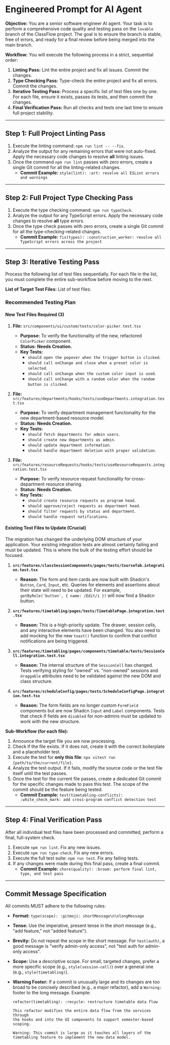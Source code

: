# **Engineered Prompt for AI Agent**

**Objective:** You are a senior software engineer AI agent. Your task is to perform a comprehensive code quality and testing pass on the `lovable` branch of the ClassFlow project. The goal is to ensure the branch is stable, free of errors, and ready for a final review before being merged into the main branch.

**Workflow:** You will execute the following process in a strict, sequential order:

1. **Linting Pass:** Lint the entire project and fix all issues. Commit the changes.
2. **Type Checking Pass:** Type-check the entire project and fix all errors. Commit the changes.
3. **Iterative Testing Pass:** Process a specific list of test files one by one. For each file, ensure it exists, passes its tests, and then commit the changes.
4. **Final Verification Pass:** Run all checks and tests one last time to ensure full project stability.

---

## **Step 1: Full Project Linting Pass**

1. Execute the linting command: `npm run lint -- --fix`.
2. Analyze the output for any remaining errors that were not auto-fixed. Apply the necessary code changes to resolve **all** linting issues.
3. Once the command `npm run lint` passes with zero errors, create a single Git commit for all the linting-related changes.
    * **Commit Example:** `style(lint): :art: resolve all ESLint errors and warnings`

---

## **Step 2: Full Project Type Checking Pass**

1. Execute the type checking command: `npm run typeCheck`.
2. Analyze the output for any TypeScript errors. Apply the necessary code changes to resolve **all** type errors.
3. Once the type check passes with zero errors, create a single Git commit for all the type-checking-related changes.
    * **Commit Example:** `fix(types): :construction_worker: resolve all TypeScript errors across the project`

---

## **Step 3: Iterative Testing Pass**

Process the following list of test files sequentially. For each file in the list, you must complete the entire sub-workflow before moving to the next.

**List of Target Test Files:**
List of test files:

### Recommended Testing Plan

#### New Test Files Required (3)

1. **File:** `src/components/ui/custom/tests/color-picker.test.tsx`
    * **Purpose:** To verify the functionality of the new, refactored `ColorPicker` component.
    * **Status:** **Needs Creation.**
    * **Key Tests:**
        * `should open the popover when the trigger button is clicked`.
        * `should call onChange and close when a preset color is selected`.
        * `should call onChange when the custom color input is used`.
        * `should call onChange with a random color when the random button is clicked`.

2. **File:** `src/features/departments/hooks/tests/useDepartments.integration.test.tsx`
    * **Purpose:** To verify department management functionality for the new department-based resource model.
    * **Status:** **Needs Creation.**
    * **Key Tests:**
        * `should fetch departments for admin users`.
        * `should create new departments as admin`.
        * `should update department information`.
        * `should handle department deletion with proper validation`.

3. **File:** `src/features/resourceRequests/hooks/tests/useResourceRequests.integration.test.tsx`
    * **Purpose:** To verify resource request functionality for cross-department resource sharing.
    * **Status:** **Needs Creation.**
    * **Key Tests:**
        * `should create resource requests as program head`.
        * `should approve/reject requests as department head`.
        * `should filter requests by status and department`.
        * `should handle request notifications`.

#### Existing Test Files to Update (Crucial)

The migration has changed the underlying DOM structure of your application. Your existing integration tests are almost certainly failing and must be updated. This is where the bulk of the testing effort should be focused.

1. **`src/features/classSessionComponents/pages/tests/CourseTab.integration.test.tsx`**
    * **Reason:** The form and item cards are now built with Shadcn's `Button`, `Card`, `Input`, etc. Queries for elements and assertions about their state will need to be updated. For example, `getByRole('button', { name: /Edit/i })` will now find a Shadcn button.

2. **`src/features/timetabling/pages/tests/TimetablePage.integration.test.tsx`**
    * **Reason:** This is a high-priority update. The drawer, session cells, and any interactive elements have been changed. You also need to add mocking for the new `toast()` function to confirm that conflict notifications are being triggered.

3. **`src/features/timetabling/pages/components/timetable/tests/SessionCell.integration.test.tsx`**
    * **Reason:** The internal structure of the `SessionCell` has changed. Tests verifying styling for "owned" vs. "non-owned" sessions and `draggable` attributes need to be validated against the new DOM and class structure.

4. **`src/features/scheduleConfig/pages/tests/ScheduleConfigPage.integration.test.tsx`**
    * **Reason:** The form fields are no longer custom `FormField` components but are now Shadcn `Input` and `Label` components. Tests that check if fields are `disabled` for non-admins must be updated to work with the new structure.

**Sub-Workflow (for each file):**

1. Announce the target file you are now processing.
2. Check if the file exists. If it does not, create it with the correct boilerplate and a placeholder test.
3. Execute the test for **only this file**: `npx vitest run {path/to/the/current/file}`.
4. Analyze the test output. If it fails, modify the source code or the test file itself until the test passes.
5. Once the test for the current file passes, create a dedicated Git commit for the specific changes made to pass this test. The scope of the commit should be the feature being tested.
    * **Commit Example:** `test(timetabling-conflicts): :white_check_mark: add cross-program conflict detection test`

---

## **Step 4: Final Verification Pass**

After all individual test files have been processed and committed, perform a final, full-system check.

1. Execute `npm run lint`. Fix any new issues.
2. Execute `npm run type-check`. Fix any new errors.
3. Execute the full test suite: `npm run test`. Fix any failing tests.
4. If any changes were made during this final pass, create a final commit.
    * **Commit Example:** `chore(quality): :broom: perform final lint, type, and test pass`

---

## **Commit Message Specification**

All commits MUST adhere to the following rules:

* **Format:** `type(scope): :gitmoji: shortMessage\n\nlongMessage`
* **Tense:** Use the imperative, present tense in the short message (e.g., "add feature," not "added feature").
* **Brevity:** Do not repeat the scope in the short message. For `test(auth)`, a good message is "verify admin-only access", not "test auth for admin-only access".
* **Scope:** Use a descriptive scope. For small, targeted changes, prefer a more specific scope (e.g., `style(session-cell)`) over a general one (e.g., `style(timetabling)`).
* **Warning Footer:** If a commit is unusually large and its changes are too broad to be concisely described (e.g., a major refactor), add a `Warning:` footer to the long message. Example:

    ```git
    refactor(timetabling): :recycle: restructure timetable data flow

    This refactor modifies the entire data flow from the services through
    the hooks and into the UI components to support semester-based scoping.

    Warning: This commit is large as it touches all layers of the
    timetabling feature to implement the new data model.
    ```
